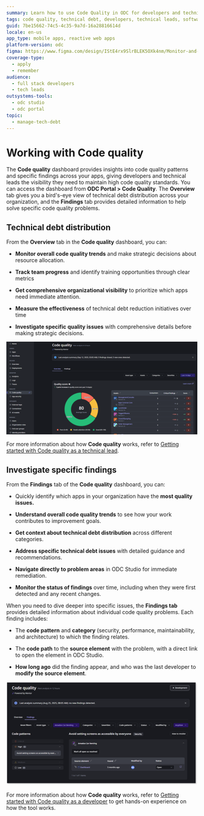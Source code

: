```yaml
---
summary: Learn how to use Code Quality in ODC for developers and technical leads to manage technical debt effectively in the software development lifecycle.
tags: code quality, technical debt, developers, technical leads, software development lifecycle
guid: 7be15662-74c5-4c35-9a7d-16a28816614d
locale: en-us
app_type: mobile apps, reactive web apps
platform-version: odc
figma: https://www.figma.com/design/IStE4rx9SlrBLEK5OXk4nm/Monitor-and-troubleshoot-apps?node-id=3968-484
coverage-type:
  - apply
  - remember
audience:
  - full stack developers
  - tech leads
outsystems-tools:
  - odc studio
  - odc portal
topic:
  - manage-tech-debt
---
```

# Working with Code quality

The **Code quality** dashboard provides insights into code quality patterns and specific findings across your apps, giving developers and technical leads the visibility they need to maintain high code quality standards. You can access the dashboard from **ODC Portal > Code Quality**. The **Overview** tab gives you a bird's-eye view of technical debt distribution across your organization, and the **Findings** tab provides detailed information to help solve specific code quality problems.

## Technical debt distribution

From the **Overview** tab in the **Code quality** dashboard, you can:

* **Monitor overall code quality trends** and make strategic decisions about resource allocation.

* **Track team progress** and identify training opportunities through clear metrics

* **Get comprehensive organizational visibility** to prioritize which apps need immediate attention.

* **Measure the effectiveness** of technical debt reduction initiatives over time

* **Investigate specific quality issues** with comprehensive details before making strategic decisions.

![Dashboard showing the code quality landing page.](images/code-quality-console-pl.png "Code quality landing page")

For more information about how **Code quality** works, refer to [Getting started with Code quality as a technical lead](getting-started-aims-tl.md).

## Investigate specific findings

From the **Findings** tab of the  **Code quality** dashboard, you can:

* Quickly identify which apps in your organization have the **most quality issues.**

* **Understand overall code quality trends** to see how your work contributes to improvement goals.

* **Get context about technical debt distribution** across different categories.

* **Address specific technical debt issues** with detailed guidance and recommendations.

* **Navigate directly to problem areas** in ODC Studio for immediate remediation.

* **Monitor the status of findings** over time, including when they were first detected and any recent changes.

When you need to dive deeper into specific issues, the **Findings tab** provides detailed information about individual code quality problems. Each finding includes:

* The **code pattern** and **category** (security, performance, maintainability, and architecture) to which the finding relates.

* The **code path** to the **source element** with the problem, with a direct link to open the element in ODC Studio.

* **How long ago** did the finding appear, and who was the last developer to **modify the source element**.

![Dashboard showing the Finding tab on the code quality landing page.](images/code-quality-findings-pl.png "Findings tab")

For more information about how **Code quality** works, refer to [Getting started with Code quality as a developer](getting-started-aims-dev.md) to get hands-on experience on how the tool works.
